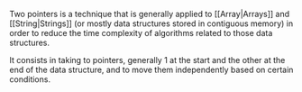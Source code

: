Two pointers is a technique that is generally applied to [[Array|Arrays]] and [[String|Strings]] (or mostly data structures stored in contiguous memory) in order to reduce the time complexity of algorithms related to those data structures.

It consists in taking to pointers, generally 1 at the start and the other at the end of the data structure, and to move them independently based on certain conditions.